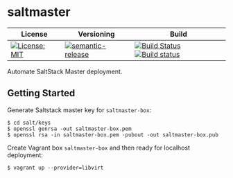 # saltmaster

| License | Versioning | Build |
| ------- | ---------- | ----- |
| [![License: MIT](https://img.shields.io/badge/License-MIT-yellow.svg)](https://opensource.org/licenses/MIT) | [![semantic-release](https://img.shields.io/badge/%20%20%F0%9F%93%A6%F0%9F%9A%80-semantic--release-e10079.svg)](https://github.com/semantic-release/semantic-release) | [![Build Status](https://travis-ci.com/extra2000/saltmaster.svg?branch=master)](https://travis-ci.com/extra2000/saltmaster) [![Build status](https://ci.appveyor.com/api/projects/status/bn5yuhh0osbu863r/branch/master?svg=true)](https://ci.appveyor.com/project/nikAizuddin/saltmaster/branch/master) |

Automate SaltStack Master deployment.


## Getting Started

Generate Saltstack master key for `saltmaster-box`:
```
$ cd salt/keys
$ openssl genrsa -out saltmaster-box.pem
$ openssl rsa -in saltmaster-box.pem -pubout -out saltmaster-box.pub
```

Create Vagrant box `saltmaster-box` and then ready for localhost deployment:
```
$ vagrant up --provider=libvirt
```
